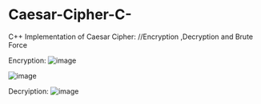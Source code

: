 # Caesar-Cipher-C-
C++ Implementation of Caesar Cipher: //Encryption ,Decryption and Brute Force

Encryption:
![image](https://github.com/Danielken11/Caesar-Cipher-Cpp/assets/105623990/eeae83ae-1aea-4d83-b7b1-c4ce1b08c086)

![image](https://github.com/Danielken11/Caesar-Cipher-Cpp/assets/105623990/7b6acbce-0b76-4f10-9696-b7eac04bc523)


Decryiption:
![image](https://github.com/Danielken11/Caesar-Cipher-Cpp/assets/105623990/7ec994f7-f235-4901-aec8-2ba2a0620fa2)





